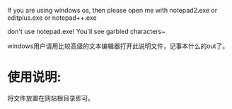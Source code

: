 If you are using windows os, then please open me with notepad2.exe or editplus.exe or notepad++.exe    

don't use notepad.exe! You'll see garbled characters~    

windows用户请用比较高级的文本编辑器打开此说明文件，记事本什么的out了。

# 使用说明:

将文件放置在网站根目录即可。
